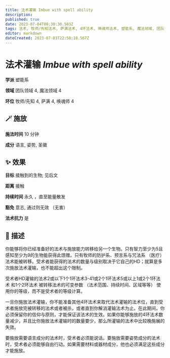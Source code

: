 ```yaml
---
title: 法术灌输 Imbue with spell ability
description: 
published: true
date: 2023-07-04T00:30:30.503Z
tags: 法术, 牧师/先知法术, 萨满法术, 4环法术, 唤魂师法术, 塑能系, 魔法领域, 团队领域
editor: markdown
dateCreated: 2023-07-03T22:58:18.567Z
---
```


# **法术灌输** *Imbue with spell ability*

**学派** 塑能系 

**领域** 团队领域 4, 魔法领域 4

**环位** 牧师/先知 4, 萨满 4, 唤魂师 4

## 🪄 施放

**施法时间** 10 分钟

**成分** 语言, 姿势, 圣徽

## ✨ 效果 

**目标** 接触到的生物; 见后文 

**距离** 接触  

**持续时间** 永久 ，直至能量散发 

**豁免** 意志, 通过则无效 （无害）

**法术抗力** 是

## 📖 描述

你能够将你已经准备好的法术与施放能力转移给另一个生物。只有智力至少为5且感知至少为9的生物能获得此馈赠。只有牧师的防护系、预言系与咒法系 （医疗） 法术能被转移。受术者能获得的法术的数量与级别取决于它自己的HD；就算是多次施放法术灌输，也不能超出这个限制。

 受术者HD灌输的法术2或以下1个1环法术3-41或2个1环法术5或以上1或2个1环法术 和1个2环法术  被转移法术的可变参数 （法术范围、持续时间、区域等等） 使用你的等级，而不是受术者的等级计算。

一旦你施放法术灌输，你不能准备其他4环法术来取代法术灌输的法术位，直到受术者施放完被转移的法术或者被杀，或者直到你解消灌输法术为止。在此期间，你必须保留你的信仰与原则，才能保证该法术的生效。如果你能够施放的4环法术数量减少，并且比你施放法术灌输时的数量要少，那么所灌输的法术中比较晚施展的失效。

要施放需要语言成分的法术时，受术者必须能说话。要施放需要姿势成分的法术时，受术者必须能够自由行动。如果需要材料或器材成分，他也必须满足这些成分才能施放。
    